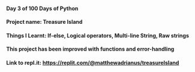 #### Day 3 of 100 Days of Python
#### Project name: Treasure Island
#### Things I Learnt: If-else, Logical operators, Multi-line String, Raw strings

#### This project has been improved with functions and error-handling
#### Link to repl.it: https://replit.com/@matthewadrianus/treasureIsland